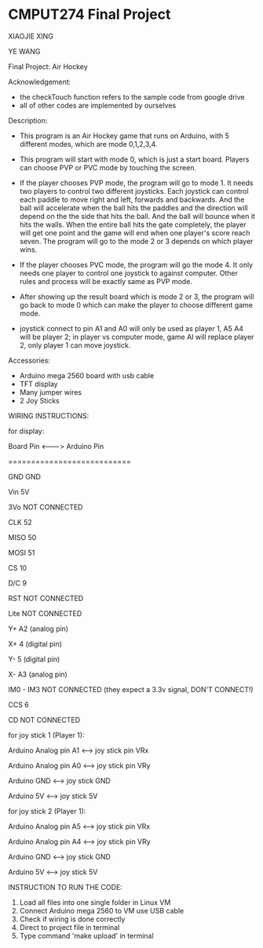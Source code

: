 # CMPUT274 Final Project

XIAOJIE XING

YE WANG

Final Project: Air Hockey

Acknowledgement:
* the checkTouch function refers to the sample code from google drive
* all of other codes are implemented by ourselves

Description:
* This program is an Air Hockey game that runs on Arduino, with 5 different modes,
which are mode 0,1,2,3,4.

* This program will start with mode 0, which is just a start board. Players can
choose PVP or PVC mode by touching the screen.

* If the player chooses PVP mode, the program will go to mode 1. It needs two
players to control two different joysticks. Each joystick can control each paddle
to move right and left, forwards and backwards. And the ball will accelerate when
the ball hits the paddles and the direction will depend on the the side that hits
the ball. And the ball will bounce when it hits the walls. When the entire ball
hits the gate completely, the player will get one point and the game will end when
one player's score reach seven. The program will go to the mode 2 or 3 depends on
which player wins.

* If the player chooses PVC mode, the program will go the mode 4. It only needs
one player to control one joystick to against computer. Other rules and process
will be exactly same as PVP mode.

* After showing up the result board which is mode 2 or 3, the program will go
back to mode 0 which can make the player to choose different game mode.

* joystick connect to pin A1 and A0 will only be used as player 1, A5 A4 will be player 2;
	in player vs computer mode, game AI will replace player 2, only player 1 can move joystick.

Accessories:
* Arduino mega 2560 board with usb cable
* TFT display
* Many jumper wires
* 2 Joy Sticks

WIRING INSTRUCTIONS:

for display:

Board Pin     <---> 	Arduino Pin

===========================

GND                 	GND

Vin       		5V

3Vo                  	NOT CONNECTED

CLK           	 	52

MISO            	50

MOSI            	51

CS              	10

D/C             	9

RST             	NOT CONNECTED

Lite            	NOT CONNECTED

Y+              	A2 (analog pin)

X+              	4  (digital pin)

Y-              	5  (digital pin)

X-              	A3 (analog pin)

IM0 - IM3       	NOT CONNECTED (they expect a 3.3v signal, DON'T CONNECT!)

CCS             	6

CD              	NOT CONNECTED


for joy stick 1 (Player 1):

Arduino Analog pin A1 <--> joy stick pin VRx

Arduino Analog pin A0 <--> joy stick pin VRy

Arduino GND <--> joy stick GND

Arduino 5V <--> joy stick 5V

for joy stick 2 (Player 1):

Arduino Analog pin A5 <--> joy stick pin VRx

Arduino Analog pin A4 <--> joy stick pin VRy

Arduino GND <--> joy stick GND

Arduino 5V <--> joy stick 5V

INSTRUCTION TO RUN THE CODE:
1. Load all files into one single folder in Linux VM
2. Connect Arduino mega 2560 to VM use USB cable
3. Check if wiring is done correctly
4. Direct to project file in terminal
5. Type command 'make upload' in terminal
